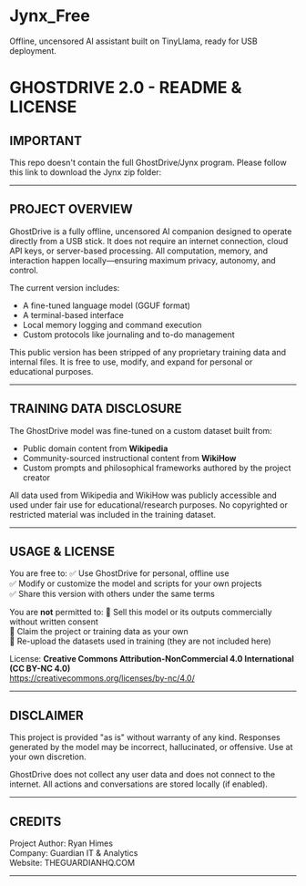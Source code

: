 # Jynx_Free
Offline, uncensored AI assistant built on TinyLlama, ready for USB deployment.


# GHOSTDRIVE 2.0 - README & LICENSE

IMPORTANT
---------
This repo doesn't contain the full GhostDrive/Jynx program. Please follow this link to download the Jynx zip folder:


-----------------------------------------------------------

PROJECT OVERVIEW
----------------
GhostDrive is a fully offline, uncensored AI companion designed to operate directly from a USB stick. It does not require an internet connection, cloud API keys, or server-based processing. All computation, memory, and interaction happen locally—ensuring maximum privacy, autonomy, and control.

The current version includes:
- A fine-tuned language model (GGUF format)
- A terminal-based interface
- Local memory logging and command execution
- Custom protocols like journaling and to-do management

This public version has been stripped of any proprietary training data and internal files. It is free to use, modify, and expand for personal or educational purposes.

-----------------------------------------------------------

TRAINING DATA DISCLOSURE
------------------------
The GhostDrive model was fine-tuned on a custom dataset built from:
- Public domain content from **Wikipedia**
- Community-sourced instructional content from **WikiHow**
- Custom prompts and philosophical frameworks authored by the project creator

All data used from Wikipedia and WikiHow was publicly accessible and used under fair use for educational/research purposes. No copyrighted or restricted material was included in the training dataset.

-----------------------------------------------------------

USAGE & LICENSE
---------------
You are free to:
✅ Use GhostDrive for personal, offline use  
✅ Modify or customize the model and scripts for your own projects  
✅ Share this version with others under the same terms  

You are **not** permitted to:
🚫 Sell this model or its outputs commercially without written consent  
🚫 Claim the project or training data as your own  
🚫 Re-upload the datasets used in training (they are not included here)

License: **Creative Commons Attribution-NonCommercial 4.0 International (CC BY-NC 4.0)**  
https://creativecommons.org/licenses/by-nc/4.0/

-----------------------------------------------------------

DISCLAIMER
----------
This project is provided "as is" without warranty of any kind. Responses generated by the model may be incorrect, hallucinated, or offensive. Use at your own discretion.

GhostDrive does not collect any user data and does not connect to the internet. All actions and conversations are stored locally (if enabled).

-----------------------------------------------------------

CREDITS
-------
Project Author: Ryan Himes  
Company: Guardian IT & Analytics  
Website: THEGUARDIANHQ.COM

-----------------------------------------------------------
